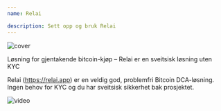 ```yaml
---
name: Relai

description: Sett opp og bruk Relai
---
```


![cover](assets/cover.webp)

Løsning for gjentakende bitcoin-kjøp – Relai er en sveitsisk løsning uten KYC

Relai (https://relai.app) er en veldig god, problemfri Bitcoin DCA-løsning. Ingen behov for KYC og du har sveitsisk sikkerhet bak prosjektet.

![video](https://www.youtube.com/watch?v=ub-gb7kFRkM)